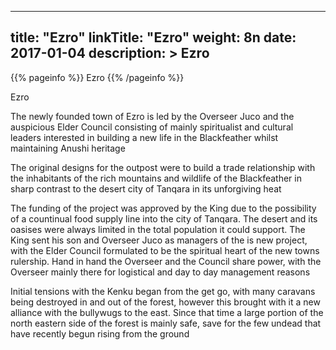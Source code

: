 
---
title: "Ezro"
linkTitle: "Ezro"
weight: 8n
date: 2017-01-04
description: >
 Ezro
---

{{% pageinfo %}}
Ezro
{{% /pageinfo %}}

Ezro

The newly founded town of Ezro is led by the Overseer Juco and the auspicious Elder Council consisting of mainly spiritualist and cultural leaders interested in building a new life in the Blackfeather whilst maintaining Anushi heritage

The original designs for the outpost were to build a trade relationship with the inhabitants of the rich mountains and wildlife of the Blackfeather in sharp contrast to the desert city of Tanqara in its unforgiving heat

The funding of the project was approved by the King due to the possibility of a countinual food supply line into the city of Tanqara. The desert and its oasises were always limited in the total population it could support. The King sent his son and Overseer Juco as managers of the is new project, with the Elder Council formulated to be the spiritual heart of the new towns rulership. Hand in hand the Overseer and the Council share power, with the Overseer mainly there for logistical and day to day management reasons

Initial tensions with the Kenku began from the get go, with many caravans being destroyed in and out of the forest, however this brought with it a new alliance with the bullywugs to the east. Since that time a large portion of the north eastern side of the forest is mainly safe, save for the few undead that have recently begun rising from the ground

